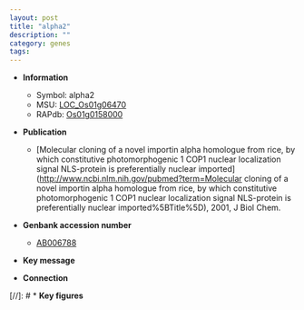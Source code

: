 ```yaml
---
layout: post
title: "alpha2"
description: ""
category: genes
tags: 
---
```


* **Information**  
    + Symbol: alpha2  
    + MSU: [LOC_Os01g06470](http://rice.plantbiology.msu.edu/cgi-bin/ORF_infopage.cgi?orf=LOC_Os01g06470)  
    + RAPdb: [Os01g0158000](http://rapdb.dna.affrc.go.jp/viewer/gbrowse_details/irgsp1?name=Os01g0158000)  

* **Publication**  
    + [Molecular cloning of a novel importin alpha homologue from rice, by which constitutive photomorphogenic 1 COP1 nuclear localization signal NLS-protein is preferentially nuclear imported](http://www.ncbi.nlm.nih.gov/pubmed?term=Molecular cloning of a novel importin alpha homologue from rice, by which constitutive photomorphogenic 1 COP1 nuclear localization signal NLS-protein is preferentially nuclear imported%5BTitle%5D), 2001, J Biol Chem.

* **Genbank accession number**  
    + [AB006788](http://www.ncbi.nlm.nih.gov/nuccore/AB006788)

* **Key message**  

* **Connection**  

[//]: # * **Key figures**  


